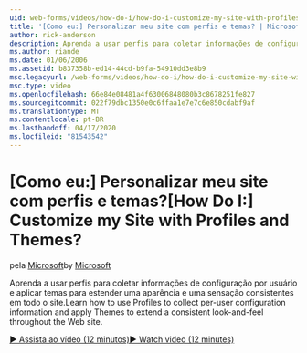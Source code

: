 ```yaml
---
uid: web-forms/videos/how-do-i/how-do-i-customize-my-site-with-profiles-and-themes
title: '[Como eu:] Personalizar meu site com perfis e temas? | Microsoft Docs'
author: rick-anderson
description: Aprenda a usar perfis para coletar informações de configuração por usuário e aplicar temas para estender uma aparência e uma sensação consistentes em todo o site.
ms.author: riande
ms.date: 01/06/2006
ms.assetid: b837358b-ed14-44cd-b9fa-54910dd3e8b9
msc.legacyurl: /web-forms/videos/how-do-i/how-do-i-customize-my-site-with-profiles-and-themes
msc.type: video
ms.openlocfilehash: 66e84e08481a4f63006848080b3c8678251fe827
ms.sourcegitcommit: 022f79dbc1350e0c6ffaa1e7e7c6e850cdabf9af
ms.translationtype: MT
ms.contentlocale: pt-BR
ms.lasthandoff: 04/17/2020
ms.locfileid: "81543542"
---
```

# <a name="how-do-i-customize-my-site-with-profiles-and-themes"></a><span data-ttu-id="622d3-104">[Como eu:] Personalizar meu site com perfis e temas?</span><span class="sxs-lookup"><span data-stu-id="622d3-104">[How Do I:] Customize my Site with Profiles and Themes?</span></span>

<span data-ttu-id="622d3-105">pela [Microsoft](https://github.com/microsoft)</span><span class="sxs-lookup"><span data-stu-id="622d3-105">by [Microsoft](https://github.com/microsoft)</span></span>

<span data-ttu-id="622d3-106">Aprenda a usar perfis para coletar informações de configuração por usuário e aplicar temas para estender uma aparência e uma sensação consistentes em todo o site.</span><span class="sxs-lookup"><span data-stu-id="622d3-106">Learn how to use Profiles to collect per-user configuration information and apply Themes to extend a consistent look-and-feel throughout the Web site.</span></span>

[<span data-ttu-id="622d3-107">&#9654; Assista ao vídeo (12 minutos)</span><span class="sxs-lookup"><span data-stu-id="622d3-107">&#9654; Watch video (12 minutes)</span></span>](https://channel9.msdn.com/Blogs/ASP-NET-Site-Videos/how-do-i-customize-my-site-with-profiles-and-themes)
